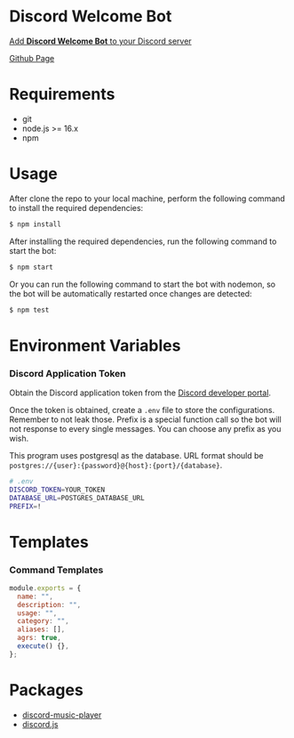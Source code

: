 # Discord Welcome Bot

[Add **Discord Welcome Bot** to your Discord server](https://discord.com/api/oauth2/authorize?client_id=853751983683928114&permissions=3230720&scope=bot)

[Github Page](https://xuc323.github.io/discord-welcome-bot)

# Requirements

- git
- node.js >= 16.x
- npm

# Usage

After clone the repo to your local machine, perform the following command to install the required dependencies:

```bash
$ npm install
```

After installing the required dependencies, run the following command to start the bot:

```bash
$ npm start
```

Or you can run the following command to start the bot with nodemon, so the bot will be automatically restarted once changes are detected:

```bash
$ npm test
```

# Environment Variables

### Discord Application Token

Obtain the Discord application token from the [Discord developer portal](https://discord.com/developers/applications).

Once the token is obtained, create a `.env` file to store the configurations. Remember to not leak those. Prefix is a special function call so the bot will not response to every single messages. You can choose any prefix as you wish.

This program uses postgresql as the database. URL format should be `postgres://{user}:{password}@{host}:{port}/{database}`.

```bash
# .env
DISCORD_TOKEN=YOUR_TOKEN
DATABASE_URL=POSTGRES_DATABASE_URL
PREFIX=!
```

# Templates

### Command Templates

```js
module.exports = {
  name: "",
  description: "",
  usage: "",
  category: "",
  aliases: [],
  agrs: true,
  execute() {},
};
```

# Packages

- [discord-music-player](https://www.npmjs.com/package/discord-music-player)
- [discord.js](https://www.npmjs.com/package/discord.js)
